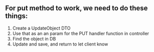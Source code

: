 ## For put method to work, we need to do these things: 
1. Create a UpdateObject DTO
2. Use that as an an param for the PUT handler function in controller
3. Find the object in DB
4. Update and save, and return to let client know